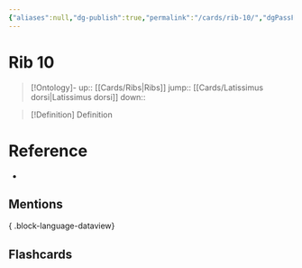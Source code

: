 ```yaml
---
{"aliases":null,"dg-publish":true,"permalink":"/cards/rib-10/","dgPassFrontmatter":true}
---
```


# Rib 10

> [!Ontology]-
> up:: [[Cards/Ribs\|Ribs]]
> jump:: [[Cards/Latissimus dorsi\|Latissimus dorsi]]
> down:: 

> [!Definition] Definition
> 

# Reference
- 

## Mentions

{ .block-language-dataview}

## Flashcards
